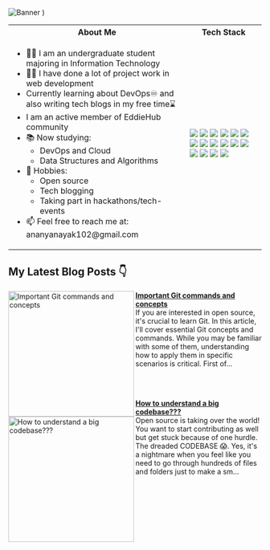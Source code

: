![Banner](https://user-images.githubusercontent.com/55504616/233784586-533d60c7-2ec6-42d4-9817-88f7dcee1062.png)
)

<table>
<tr>
 <th>About Me</th>
 <th>Tech Stack</th>
</tr>

<tr>
 <td width="70%">
   <ul>
     <li> 👩‍🎓 I am an undergraduate student majoring in Information Technology </li>
     <li> 👩‍💻 I have done a lot of project work in web development </li>
     <li> Currently learning about DevOps♾ and also writing tech blogs in my free time⌛ </li>
     <li> I am an active member of EddieHub community</li>
     <li> 📚 Now studying:   
        <ul> 
          <li> DevOps and Cloud</li>   
          <li> Data Structures and Algorithms </li> 
        </ul>          
     </li>  
     <li> 🏓 Hobbies:
        <ul> 
          <li> Open source </li>
          <li> Tech blogging </li>
          <li> Taking part in hackathons/tech-events</li>
        </ul>
     </li>  
     <li> 📫 Feel free to reach me at: ananyanayak102@gmail.com</li>
   </ul> 
</td>
<td>
    <img src="https://img.shields.io/badge/java-%23ED8B00.svg?style=for-the-badge&logo=java&logoColor=white"/>
    <img src="https://img.shields.io/badge/git-%23F05033.svg?style=for-the-badge&logo=git&logoColor=white"/>
    <img src="https://img.shields.io/badge/github-%23121011.svg?style=for-the-badge&logo=github&logoColor=white"/>
    <img src="https://img.shields.io/badge/gitpod-f06611.svg?style=for-the-badge&logo=gitpod&logoColor=white"/>
    <img src="https://img.shields.io/badge/javascript-%23323330.svg?style=for-the-badge&logo=javascript&logoColor=%23F7DF1E"/>
    <img src="https://img.shields.io/badge/css3-%231572B6.svg?style=for-the-badge&logo=css3&logoColor=white"/>
    <img src="https://img.shields.io/badge/html5-%23E34F26.svg?style=for-the-badge&logo=html5&logoColor=white"/>
    <img src="https://img.shields.io/badge/react-%2320232a.svg?style=for-the-badge&logo=react&logoColor=%2361DAFB"/>
    <img src="https://img.shields.io/badge/docker-%230db7ed.svg?style=for-the-badge&logo=docker&logoColor=white"/>
    <img src="https://img.shields.io/badge/Visual%20Studio%20Code-0078d7.svg?style=for-the-badge&logo=visual-studio-code&logoColor=white"/>
    <img src="https://img.shields.io/badge/Ubuntu-E95420?style=for-the-badge&logo=ubuntu&logoColor=white"/>
    <img src="https://img.shields.io/badge/Firebase-039BE5?style=for-the-badge&logo=Firebase&logoColor=white"/>
    <img src="https://img.shields.io/badge/MongoDB-%234ea94b.svg?style=for-the-badge&logo=mongodb&logoColor=white"/>
    <img src="https://img.shields.io/badge/node.js-6DA55F?style=for-the-badge&logo=node.js&logoColor=white"/>
    <img src="https://img.shields.io/badge/NPM-%23000000.svg?style=for-the-badge&logo=npm&logoColor=white"/>
    <img src="https://img.shields.io/badge/express.js-%23404d59.svg?style=for-the-badge&logo=express&logoColor=%2361DAFB"/>
  </td>
</tr>
</table>

## My Latest Blog Posts 👇
<!-- HASHNODE_BLOG:START -->
<p align="left">
<a href="https://ananyacodes.hashnode.dev/important-git-commands-and-concepts" title="Important Git commands and concepts"><img src="https://cdn.hashnode.com/res/hashnode/image/upload/v1680274438248/259cdba9-9bed-42c9-addb-7a2f5401644c.png" alt="Important Git commands and concepts" width="250px" align="left" /></a>
<a href="https://ananyacodes.hashnode.dev/important-git-commands-and-concepts" title="Important Git commands and concepts"><strong>Important Git commands and concepts</strong></a>
<br/> If you are interested in open source, it's crucial to learn Git. In this article, I'll cover essential Git concepts and commands. While you may be familiar with some of them, understanding how to apply them in specific scenarios is critical.
First of... </p> <br/> <br/>
<p align="left">
<a href="https://ananyacodes.hashnode.dev/how-to-understand-a-big-codebase" title="How to understand a big codebase???"><img src="https://cdn.hashnode.com/res/hashnode/image/upload/v1679679451333/695121bc-cd1c-4b99-9ca4-179e1b142b97.png" alt="How to understand a big codebase???" width="250px" align="left" /></a>
<a href="https://ananyacodes.hashnode.dev/how-to-understand-a-big-codebase" title="How to understand a big codebase???"><strong>How to understand a big codebase???</strong></a>
<br/> Open source is taking over the world! You want to start contributing as well but get stuck because of one hurdle. The dreaded CODEBASE 😱. Yes, it's a nightmare when you feel like you need to go through hundreds of files and folders just to make a sm... </p> <br/> <br/>
<!-- HASHNODE_BLOG:END -->

